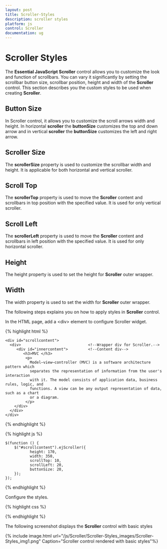 ```yaml
---
layout: post
title: Scroller-Styles
description: scroller styles
platform: js
control: Scroller
documentation: ug
---
```


# Scroller Styles

The **Essential JavaScript Scroller** control allows you to customize the look and function of scrollbars. You can vary it significantly by setting the scrollbar button size, scrollbar position, height and width of the **Scroller** control. This section describes you the custom styles to be used when creating **Scroller**.

## Button Size

In Scroller control, it allows you to customize the scroll arrows width and height. In horizontal **scroller** the **buttonSize** customizes the top and down arrow and in vertical **scroller** the **buttonSize** customizes the left and right arrow.

## Scroller Size

The **scrollerSize** property is used to customize the scrollbar width and height. It is applicable for both horizontal and vertical scroller.

## Scroll Top

The **scrollerTop** property is used to move the **Scroller** content and scrollbars in top position with the specified value. It is used for only vertical scroller.

## Scroll Left

The **scrollerLeft** property is used to move the **Scroller** content and scrollbars in left position with the specified value. It is used for only horizontal scroller.

## Height

The height property is used to set the height for **Scroller** outer wrapper.

## Width

The width property is used to set the width for **Scroller** outer wrapper.

The following steps explains you on how to apply styles in **Scroller** control. 

In the HTML page, add a &lt;div&gt; element to configure Scroller widget.

{% highlight html %}


    <div id="scrollcontent">
      <div>                              <!--Wrapper div for Scroller.-->
         <div id="innercontent">         <!--Content div-->
            <h3>MVC </h3>
             <p>
               Model–view–controller (MVC) is a software architecture pattern which   
               separates the representation of information from the user's interaction
               with it. The model consists of application data, business rules, logic, and
               functions. A view can be any output representation of data, such as a chart
               or a diagram.
             </p>
        </div>
      </div>
    </div>


{% endhighlight %}

{% highlight js %}


    $(function () {
        $("#scrollcontent").ejScroller({ 
               height: 170, 
               width: 350, 
               scrollTop: 10, 
               scrollLeft: 20, 
               buttonSize: 20,
        });
    }); 
   

{% endhighlight %}


Configure the styles.

{% highlight css %}

<style type="text/css">

    #innercontent {
        width: 400px;
        padding: 15px;
    }

    #scrollcontent {
        border: 1px solid grey;
    }

</style>


{% endhighlight %}



The following screenshot displays the **Scroller** control with basic styles

{% include image.html url="/js/Scroller/Scroller-Styles_images/Scroller-Styles_img1.png" Caption="Scroller control rendered with basic styles"%}

